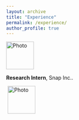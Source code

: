 ```yaml
---
layout: archive
title: "Experience"
permalink: /experience/
author_profile: true
---
```


<img src="https://hyxu2006.github.io/files/snap_img.jpg?raw=true" alt="Photo" style="width: 75px;"/> 

**Research Intern**, Snap Inc..

<p align="left">
  <img src="https://hyxu2006.github.io/files/snap_img.jpg?raw=true" alt="Photo" style="width: 75px;"/> 
</p>

